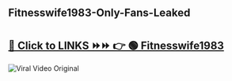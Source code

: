 
 ## Fitnesswife1983-Only-Fans-Leaked

# <h2><a href="https://clipsfans.com/Fitnesswife1983&ref=git">🔗 Click to LINKS ⏩⏩ 👉 🟢 Fitnesswife1983 </a></h2>

<a href="https://clipsfans.com/Fitnesswife1983&ref=git" rel="nofollow" data-target="animated-image.originalLink"><img src="https://i.ibb.co.com/xMMVF88/686577567.gif" alt="Viral Video Original" style="max-width: 100%; display: inline-block;" data-target="animated-image.originalImage"></a>
